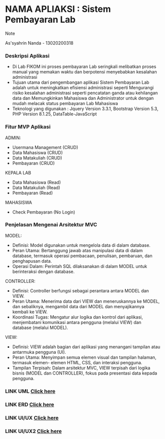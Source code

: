 # NAMA APLIAKSI : Sistem Pembayaran Lab

> [!NOTE]
> As'syahrin Nanda - 13020200318

### Deskripsi Aplikasi

- Di Lab FIKOM ini proses pembayaran Lab seringkali melibatkan proses manual yang memakan waktu dan berpotensi menyebabkan kesalahan administrasi
- Tujuan utama dari pengembangan aplikasi Sistem Pembayaran Lab adalah untuk meningkatkan efisiensi administrasi seperti Mengurangi risiko kesalahan administrasi seperti pencatatan ganda atau kehilangan data dan Memungkinkan Mahasiswa dan Administrator untuk dengan mudah melacak status pembayaran Lab Mahasiswa
- Teknologi yang digunakan : Jquery Version 3.3.1, Bootstrap Version 5.3, PHP Version 8.1.25, DataTable-JavaScript

### Fitur MVP Aplikasi

ADMIN:

- Usermana Management (CRUD)
- Data Mahasiswa (CRUD)
- Data Matakuliah (CRUD)
- Pembayaran (CRUD)

KEPALA LAB

- Data Mahasiswa (Read)
- Data Matakuliah (Read)
- Pembayaran (Read)

MAHASISWA

- Check Pembayaran (No Login)

### Penjelasan Mengenai Arsitektur MVC

MODEL:

- Definisi: Model digunakan untuk mengelola data di dalam database.
- Peran Utama: Bertanggung jawab atas manipulasi data di dalam database, termasuk operasi pembacaan, penulisan, pembaruan, dan penghapusan data.
- Operasi Dalam: Perintah SQL dilaksanakan di dalam MODEL untuk berinteraksi dengan database.

CONTROLLER:

- Definisi: Controller berfungsi sebagai perantara antara MODEL dan VIEW.
- Peran Utama: Menerima data dari VIEW dan meneruskannya ke MODEL, dan sebaliknya, mengambil data dari MODEL dan menyajikannya kembali ke VIEW.
- Koordinasi Tugas: Mengatur alur logika dan kontrol dari aplikasi, menjembatani komunikasi antara pengguna (melalui VIEW) dan database (melalui MODEL).

VIEW:

- Definisi: VIEW adalah bagian dari aplikasi yang menangani tampilan atau antarmuka pengguna (UI).
- Peran Utama: Menyimpan semua elemen visual dan tampilan halaman, termasuk elemen- elemen HTML, CSS, dan interaksi pengguna.
- Tampilan Terpisah: Dalam arsitektur MVC, VIEW terpisah dari logika bisnis (MODEL dan CONTROLLER), fokus pada presentasi data kepada pengguna.

### LINK UML [Click here](https://drive.google.com/file/d/1oZJAlSevl2vS8HRyW5iT2X2f_qsOHhR-/view?usp=sharing)

### LINK ERD [Click here](https://drive.google.com/file/d/1TszEDZ2CYDFKmu5Jd7MLFWSd6ZHzXte4/view?usp=sharing)

### LINK UI/UX [Click here](https://www.figma.com/file/zw47oWnf2mJPOIEQ2ReHJF/SIPEMLA?type=design&t=6oC3R2qf856RMBFp-6)

### LINK UI/UX2 [Click here](https://www.figma.com/design/bpMukOhEQFt0PQrX8LggRk/SIMPELA_2?node-id=0-1&t=2xABR426Qqf77VZX-1)
